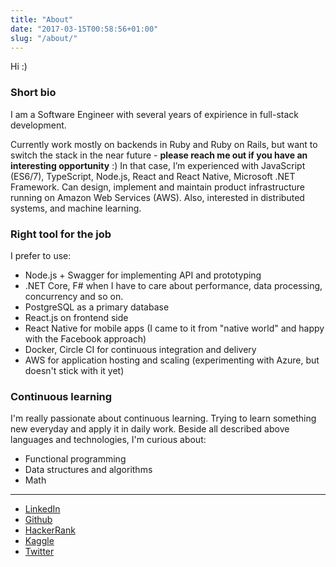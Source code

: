 ```yaml
---
title: "About"
date: "2017-03-15T00:58:56+01:00"
slug: "/about/"
---
```


Hi :)

### Short bio

I am a Software Engineer with several years of expirience in full-stack development.

Currently work mostly on backends in Ruby and Ruby on Rails, but want to switch the stack in the near future - **please reach me out if you have an interesting opportunity** :) In that case, I’m experienced with JavaScript (ES6/7), TypeScript, Node.js, React and React Native, Microsoft .NET Framework. Can design, implement and maintain product infrastructure running on Amazon Web Services (AWS). Also, interested in distributed systems, and machine learning.

### Right tool for the job

I prefer to use:

* Node.js + Swagger for implementing API and prototyping
* .NET Core, F# when I have to care about performance, data processing, concurrency and so on.
* PostgreSQL as a primary database
* React.js on frontend side
* React Native for mobile apps (I came to it from "native world" and happy with the Facebook approach)
* Docker, Circle CI for continuous integration and delivery
* AWS for application hosting and scaling (experimenting with Azure, but doesn't stick with it yet)

### Continuous learning

I'm really passionate about continuous learning. Trying to learn something new everyday and apply it in daily work.
Beside all described above languages and technologies, I'm curious about:

* Functional programming
* Data structures and algorithms
* Math

--------

* [LinkedIn](https://www.linkedin.com/in/akrisanov)
* [Github](https://github.com/akrisanov)
* [HackerRank](https://www.hackerrank.com/akrisanov)
* [Kaggle](https://www.kaggle.com/akrisanov)
* [Twitter](https://twitter.com/akrisanov)